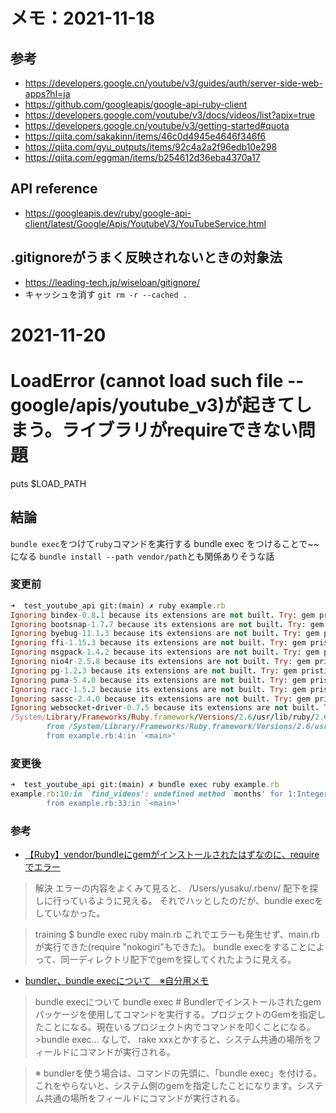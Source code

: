 # メモ：2021-11-18
## 参考
- https://developers.google.cn/youtube/v3/guides/auth/server-side-web-apps?hl=ja
- https://github.com/googleapis/google-api-ruby-client
- https://developers.google.com/youtube/v3/docs/videos/list?apix=true
- https://developers.google.cn/youtube/v3/getting-started#quota
- https://qiita.com/sakakinn/items/46c0d4945e4646f346f6
- https://qiita.com/gyu_outputs/items/92c4a2a2f96edb10e298
- https://qiita.com/eggman/items/b254612d36eba4370a17


## API reference
- https://googleapis.dev/ruby/google-api-client/latest/Google/Apis/YoutubeV3/YouTubeService.html
## .gitignoreがうまく反映されないときの対象法
- https://leading-tech.jp/wiseloan/gitignore/
- キャッシュを消す
`git rm -r --cached .`



# 2021-11-20
# LoadError (cannot load such file -- google/apis/youtube_v3)が起きてしまう。ライブラリがrequireできない問題
puts $LOAD_PATH

## 結論
`bundle exec`をつけて`ruby`コマンドを実行する
bundle exec をつけることで~~になる
`bundle install --path vendor/path`とも関係ありそうな話

### 変更前
```ruby
➜  test_youtube_api git:(main) ✗ ruby example.rb            
Ignoring bindex-0.8.1 because its extensions are not built. Try: gem pristine bindex --version 0.8.1
Ignoring bootsnap-1.7.7 because its extensions are not built. Try: gem pristine bootsnap --version 1.7.7
Ignoring byebug-11.1.3 because its extensions are not built. Try: gem pristine byebug --version 11.1.3
Ignoring ffi-1.15.3 because its extensions are not built. Try: gem pristine ffi --version 1.15.3
Ignoring msgpack-1.4.2 because its extensions are not built. Try: gem pristine msgpack --version 1.4.2
Ignoring nio4r-2.5.8 because its extensions are not built. Try: gem pristine nio4r --version 2.5.8
Ignoring pg-1.2.3 because its extensions are not built. Try: gem pristine pg --version 1.2.3
Ignoring puma-5.4.0 because its extensions are not built. Try: gem pristine puma --version 5.4.0
Ignoring racc-1.5.2 because its extensions are not built. Try: gem pristine racc --version 1.5.2
Ignoring sassc-2.4.0 because its extensions are not built. Try: gem pristine sassc --version 2.4.0
Ignoring websocket-driver-0.7.5 because its extensions are not built. Try: gem pristine websocket-driver --version 0.7.5
/System/Library/Frameworks/Ruby.framework/Versions/2.6/usr/lib/ruby/2.6.0/rubygems/core_ext/kernel_require.rb:54:in `require': cannot load such file -- google/apis/youtube_v3 (LoadError)
        from /System/Library/Frameworks/Ruby.framework/Versions/2.6/usr/lib/ruby/2.6.0/rubygems/core_ext/kernel_require.rb:54:in `require'
        from example.rb:4:in `<main>'
```

### 変更後
```ruby
➜  test_youtube_api git:(main) ✗ bundle exec ruby example.rb
example.rb:10:in `find_videos': undefined method `months' for 1:Integer (NoMethodError)
        from example.rb:33:in `<main>'
```

### 参考
- [【Ruby】vendor/bundleにgemがインストールされたはずなのに、requireでエラー](https://qiita.com/xusaku_/items/96632733200b268d4dd9)
>解決
>エラーの内容をよくみて見ると、
>/Users/yusaku/.rbenv/ 配下を探しに行っているように見える。
>それでハッとしたのだが、bundle execをしていなかった。

>training $ bundle exec ruby main.rb
>これでエラーも発生せず、main.rbが実行できた(require "nokogiri"もできた)。
>bundle execをすることによって、同一ディレクトリ配下でgemを探してくれたように見える。
- [bundler、bundle execについて　※自分用メモ](https://qiita.com/dawn_628/items/1821d4eef22b9f45eea8)
>bundle execについて
>bundle exec # Bundlerでインストールされたgemパッケージを使用してコマンドを実行する。プロジェクトのGemを指定したことになる。現在いるプロジェクト内でコマンドを叩くことになる。>bundle exec... なしで、 rake xxxとかすると、システム共通の場所をフィールドにコマンドが実行される。

>※ bundlerを使う場合は、コマンドの先頭に、「bundle exec」を付ける。これをやらないと、システム側のgemを指定したことになります。システム共通の場所をフィールドにコマンドが実行される。